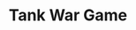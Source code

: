 ---
layout: page
title: Tank War Game
description: a 32-bit Assembly Language project
img: assets/img/tank.png
importance: 2
redirect: https://github.com/saythe17/Tank-War
---